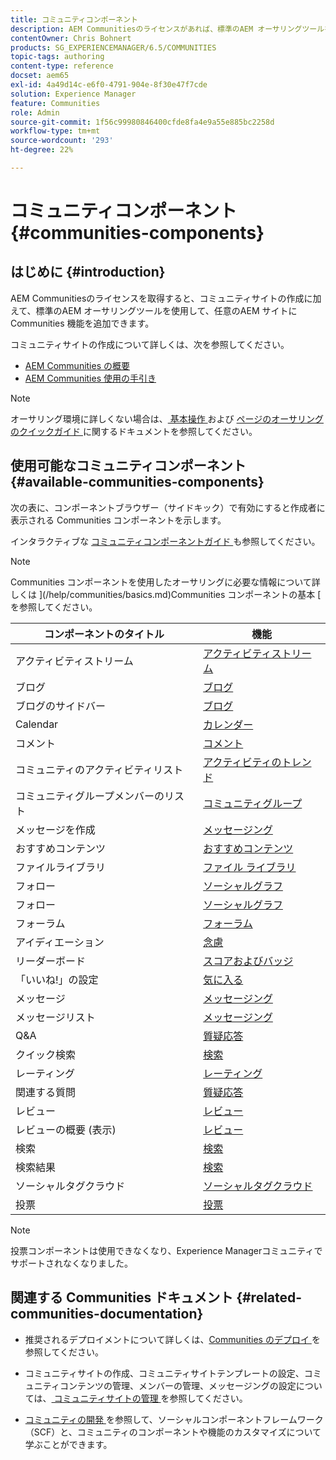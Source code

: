 ```yaml
---
title: コミュニティコンポーネント
description: AEM Communitiesのライセンスがあれば、標準のAEM オーサリングツールを使用して、任意のAEM サイトに Communities 機能を追加できることを説明します。
contentOwner: Chris Bohnert
products: SG_EXPERIENCEMANAGER/6.5/COMMUNITIES
topic-tags: authoring
content-type: reference
docset: aem65
exl-id: 4a49d14c-e6f0-4791-904e-8f30e47f7cde
solution: Experience Manager
feature: Communities
role: Admin
source-git-commit: 1f56c99980846400cfde8fa4e9a55e885bc2258d
workflow-type: tm+mt
source-wordcount: '293'
ht-degree: 22%

---
```


# コミュニティコンポーネント {#communities-components}

## はじめに {#introduction}

AEM Communitiesのライセンスを取得すると、コミュニティサイトの作成に加えて、標準のAEM オーサリングツールを使用して、任意のAEM サイトに Communities 機能を追加できます。

コミュニティサイトの作成について詳しくは、次を参照してください。

* [AEM Communities の概要](/help/communities/overview.md)
* [AEM Communities 使用の手引き](/help/communities/getting-started.md)

>[!NOTE]
>
>オーサリング環境に詳しくない場合は、[ 基本操作 ](/help/sites-authoring/basic-handling.md) および [ ページのオーサリングのクイックガイド ](/help/sites-authoring/qg-page-authoring.md) に関するドキュメントを参照してください。

## 使用可能なコミュニティコンポーネント {#available-communities-components}

次の表に、コンポーネントブラウザー（サイドキック）で有効にすると作成者に表示される Communities コンポーネントを示します。

インタラクティブな [ コミュニティコンポーネントガイド ](/help/communities/components-guide.md) も参照してください。

>[!NOTE]
>
>Communities コンポーネントを使用したオーサリングに必要な情報について詳しくは ](/help/communities/basics.md)Communities コンポーネントの基本 [ を参照してください。

| **コンポーネントのタイトル** | **機能** |
|---|---|
| アクティビティストリーム | [ アクティビティストリーム ](/help/communities/activities.md) |
| ブログ | [ブログ](/help/communities/blog-feature.md) |
| ブログのサイドバー | [ブログ](/help/communities/blog-feature.md) |
| Calendar | [ カレンダー ](/help/communities/calendar.md) |
| コメント | [コメント](/help/communities/comments.md) |
| コミュニティのアクティビティリスト | [ アクティビティのトレンド ](/help/communities/trends.md) |
| コミュニティグループメンバーのリスト | [ コミュニティグループ ](/help/communities/creating-groups.md) |
| メッセージを作成 | [ メッセージング ](/help/communities/configure-messaging.md) |
| おすすめコンテンツ | [ おすすめコンテンツ ](/help/communities/featured.md) |
| ファイルライブラリ | [ ファイル ライブラリ ](/help/communities/file-library.md) |
| フォロー | [ ソーシャルグラフ ](/help/communities/socialgraph.md) |
| フォロー | [ ソーシャルグラフ ](/help/communities/socialgraph.md) |
| フォーラム | [フォーラム](/help/communities/forum.md) |
| アイディエーション | [ 念慮 ](/help/communities/ideation-feature.md) |
| リーダーボード | [ スコアおよびバッジ ](/help/communities/enabling-leaderboard.md) |
| 「いいね!」の設定 | [ 気に入る ](/help/communities/liking.md) |
| メッセージ | [ メッセージング ](/help/communities/configure-messaging.md) |
| メッセージリスト | [ メッセージング ](/help/communities/configure-messaging.md) |
| Q&amp;A | [ 質疑応答 ](/help/communities/working-with-qna.md) |
| クイック検索 | [検索](/help/communities/search.md) |
| レーティング | [レーティング](/help/communities/rating.md) |
| 関連する質問 | [ 質疑応答 ](/help/communities/working-with-qna.md) |
| レビュー | [ レビュー ](/help/communities/reviews.md) |
| レビューの概要 (表示) | [ レビュー ](/help/communities/reviews.md) |
| 検索 | [検索](/help/communities/search.md) |
| 検索結果 | [検索](/help/communities/search.md) |
| ソーシャルタグクラウド | [ ソーシャルタグクラウド ](/help/communities/tagcloud.md) |
| 投票 | [ 投票 ](/help/communities/voting.md) |

>[!NOTE]
>
>投票コンポーネントは使用できなくなり、Experience Managerコミュニティでサポートされなくなりました。

## 関連する Communities ドキュメント {#related-communities-documentation}

* 推奨されるデプロイメントについて詳しくは、[Communities のデプロイ ](/help/communities/deploy-communities.md) を参照してください。

* コミュニティサイトの作成、コミュニティサイトテンプレートの設定、コミュニティコンテンツの管理、メンバーの管理、メッセージングの設定については、[ コミュニティサイトの管理 ](/help/communities/administer-landing.md) を参照してください。

* [ コミュニティの開発 ](/help/communities/communities.md) を参照して、ソーシャルコンポーネントフレームワーク（SCF）と、コミュニティのコンポーネントや機能のカスタマイズについて学ぶことができます。
